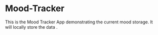 # Mood-Tracker
This is the Mood Tracker App demonstrating the current mood storage. It will locally store the data .
